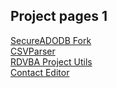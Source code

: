 ## Project pages 1

[SecureADODB Fork](https://pchemguy.github.io/RDVBA-examples)  
[CSVParser](https://pchemguy.github.io/CSVParser)  
[RDVBA Project Utils](https://pchemguy.github.io/RDVBA-Project-Utils)  
[Contact Editor](https://pchemguy.github.io/ContactEditor)  